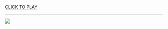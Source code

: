 
<a href="https://premium76.site?title=game_websites_unblocked&ref=13M">CLICK TO PLAY</a></h3>
<hr>

<a href="https://premium76.site?title=game_websites_unblocked&ref=13M"><img src="https://clearcache.store/games.png"></a>


